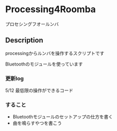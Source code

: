 # Processing4Roomba
プロセシングフオールンバ

## Description
processingからルンバを操作するスクリプトです

Bluetoothのモジュールを使っています

### 更新log
5/12 最低限の操作ができるコード

### すること
- Bluetoothモジュールのセットアップの仕方を書く
- 曲を鳴らすやつを書こう
